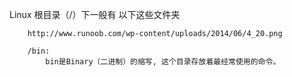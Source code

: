 Linux 根目录（/）下一般有 以下这些文件夹
       
        http://www.runoob.com/wp-content/uploads/2014/06/4_20.png
        
        /bin:
            bin是Binary（二进制）的缩写, 这个目录存放着最经常使用的命令。
        